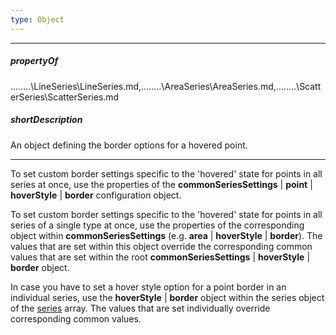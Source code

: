 ```yaml
---
type: Object
---
```

---
##### propertyOf
..\..\..\..\LineSeries\LineSeries.md,..\..\..\..\AreaSeries\AreaSeries.md,..\..\..\..\ScatterSeries\ScatterSeries.md

##### shortDescription
An object defining the border options for a hovered point.

---
To set custom border settings specific to the 'hovered' state for points in all series at once, use the properties of the **commonSeriesSettings** | **point** | **hoverStyle** | **border** configuration object.</br>

To set custom border settings specific to the 'hovered' state for points in all series of a single type at once, use the properties of the corresponding object within **commonSeriesSettings** (e.g. **area** | **hoverStyle** | **border**). The values that are set within this object override the corresponding common values that are set within the root **commonSeriesSettings** | **hoverStyle** | **border** object.

In case you have to set a hover style option for a point border in an individual series, use the **hoverStyle** | **border** object within the series object of the [series](/api-reference/20%20Data%20Visualization%20Widgets/dxPolarChart/1%20Configuration/series '/Documentation/ApiReference/Data_Visualization_Widgets/dxPOlarChart/Configuration/series/') array. The values that are set individually override corresponding common values.